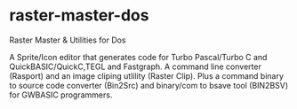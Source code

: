 # raster-master-dos
Raster Master &amp; Utilities for Dos

A Sprite/Icon editor that generates code for Turbo Pascal/Turbo C and QuickBASIC/QuickC,TEGL and Fastgraph. A command line converter (Rasport) and an image cliping utlility (Raster Clip). Plus a command binary to source code converter (Bin2Src) and binary/com to bsave tool (BIN2BSV) for GWBASIC programmers.
